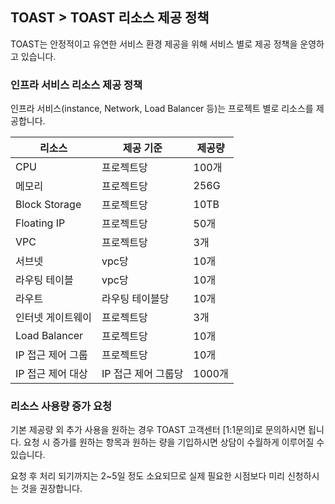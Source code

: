 ## TOAST > TOAST 리소스 제공 정책 
TOAST는 안정적이고 유연한 서비스 환경 제공을 위해 서비스 별로 제공 정책을 운영하고 있습니다. 

### 인프라 서비스 리소스 제공 정책 
인프라 서비스(instance, Network, Load Balancer 등)는 프로젝트 별로 리소스를 제공합니다. 

|리소스 | 제공 기준 | 제공량 | 
|----|----|----|
|CPU	| 프로젝트당 |100개|
|메모리	 | 프로젝트당 |256G|
|Block Storage| 프로젝트당 |10TB|
|Floating IP | 프로젝트당 |50개|
|VPC | 프로젝트당 |3개|
|서브넷 | vpc당 |10개|
|라우팅 테이블 | vpc당 |10개|
|라우트 | 라우팅 테이블당 |10개|
|인터넷 게이트웨이 | 프로젝트당	|3개|
|Load Balancer | 프로젝트당 |10개|
|IP 접근 제어 그룹	| 프로젝트당   |10개|
|IP 접근 제어 대상 | IP 접근 제어 그룹당	|1000개|

### 리소스 사용량 증가 요청 
기본 제공량 외 추가 사용을 원하는 경우 TOAST 고객센터 [1:1문의]로 문의하시면 됩니다. 
요청 시 증가를 원하는 항목과 원하는 량을 기입하시면 상담이 수월하게 이루어질 수 있습니다. 

요청 후 처리 되기까지는 2~5일 정도 소요되므로 실제 필요한 시점보다 미리 신청하시는 것을 권장합니다. 
